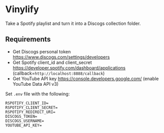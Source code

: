 # Vinylify

Take a Spotify playlist and turn it into a Discogs collection folder.

## Requirements

- Get Discogs personal token https://www.discogs.com/settings/developers
- Get Spotify client_id and client_secret https://developer.spotify.com/dashboard/applications (callback=`http://localhost:8888/callback`)
- Get YouTube API key https://console.developers.google.com/ (enable YouTube Data API v3)

Set `.env` file with the following:

```env
RSPOTIFY_CLIENT_ID=
RSPOTIFY_CLIENT_SECRET=
RSPOTIFY_REDIRECT_URI=
DISCOGS_TOKEN=
DISCOGS_USERNAME=
YOUTUBE_API_KEY=
```
